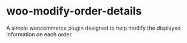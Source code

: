 # woo-modify-order-details
A simple woocommerce plugin designed to help modify the displayed information on each order.
